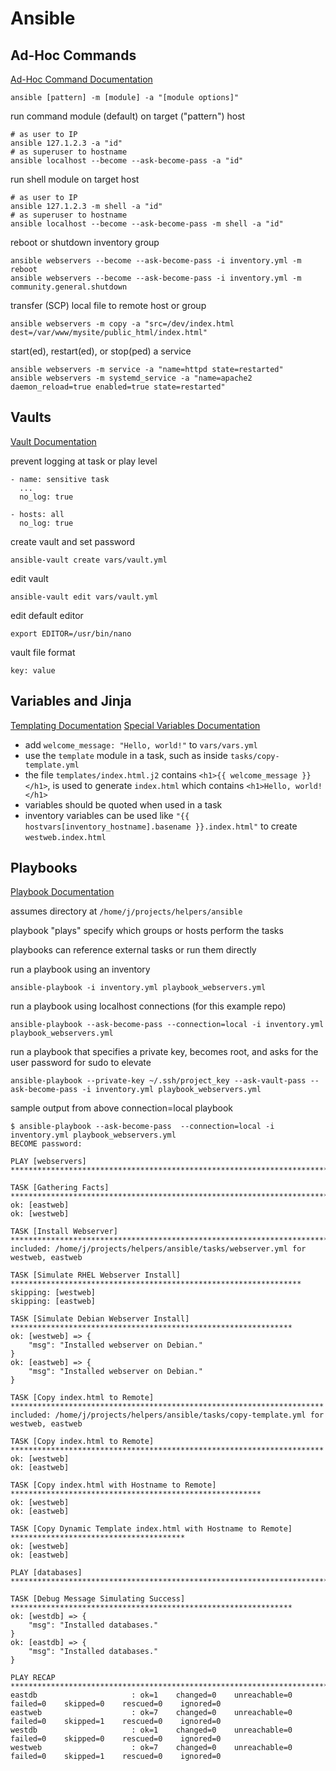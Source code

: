 # Ansible

## Ad-Hoc Commands
[Ad-Hoc Command Documentation](https://docs.ansible.com/ansible/latest/command_guide/intro_adhoc.html)

`ansible [pattern] -m [module] -a "[module options]"`

run command module (default) on target ("pattern") host
```
# as user to IP
ansible 127.1.2.3 -a "id"
# as superuser to hostname
ansible localhost --become --ask-become-pass -a "id"
```

run shell module on target host
```
# as user to IP
ansible 127.1.2.3 -m shell -a "id"
# as superuser to hostname
ansible localhost --become --ask-become-pass -m shell -a "id"
```

reboot or shutdown inventory group
```
ansible webservers --become --ask-become-pass -i inventory.yml -m reboot
ansible webservers --become --ask-become-pass -i inventory.yml -m community.general.shutdown
```

transfer (SCP) local file to remote host or group
```
ansible webservers -m copy -a "src=/dev/index.html dest=/var/www/mysite/public_html/index.html"
```

start(ed), restart(ed), or stop(ped) a service
```
ansible webservers -m service -a "name=httpd state=restarted"
ansible webservers -m systemd_service -a "name=apache2 daemon_reload=true enabled=true state=restarted"
```

## Vaults
[Vault Documentation](https://docs.ansible.com/ansible/latest/vault_guide/index.html)

prevent logging at task or play level
```
- name: sensitive task
  ...
  no_log: true
```
```
- hosts: all
  no_log: true
```

create vault and set password
```
ansible-vault create vars/vault.yml
```

edit vault
```
ansible-vault edit vars/vault.yml
```

edit default editor
```
export EDITOR=/usr/bin/nano
```

vault file format
```
key: value
```

## Variables and Jinja
[Templating Documentation](https://docs.ansible.com/ansible/latest/playbook_guide/playbooks_templating.html)
[Special Variables Documentation](https://docs.ansible.com/ansible/latest/reference_appendices/special_variables.html)
- add `welcome_message: "Hello, world!"` to `vars/vars.yml`
- use the `template` module in a task, such as inside `tasks/copy-template.yml`
- the file `templates/index.html.j2` contains `<h1>{{ welcome_message }}</h1>`, is used to generate `index.html` which contains `<h1>Hello, world!</h1>`
- variables should be quoted when used in a task
- inventory variables can be used like `"{{ hostvars[inventory_hostname].basename }}.index.html"` to create `westweb.index.html`

## Playbooks
[Playbook Documentation](https://docs.ansible.com/ansible/latest/playbook_guide/playbooks_intro.html)

assumes directory at `/home/j/projects/helpers/ansible`

playbook "plays" specify which groups or hosts perform the tasks

playbooks can reference external tasks or run them directly

run a playbook using an inventory
```
ansible-playbook -i inventory.yml playbook_webservers.yml
```

run a playbook using localhost connections (for this example repo)
```
ansible-playbook --ask-become-pass --connection=local -i inventory.yml playbook_webservers.yml
```

run a playbook that specifies a private key, becomes root, and asks for the user password for sudo to elevate
```
ansible-playbook --private-key ~/.ssh/project_key --ask-vault-pass --ask-become-pass -i inventory.yml playbook_webservers.yml
```

sample output from above connection=local playbook
```
$ ansible-playbook --ask-become-pass  --connection=local -i inventory.yml playbook_webservers.yml 
BECOME password: 

PLAY [webservers] **************************************************************************************

TASK [Gathering Facts] *********************************************************************************
ok: [eastweb]
ok: [westweb]

TASK [Install Webserver] *******************************************************************************
included: /home/j/projects/helpers/ansible/tasks/webserver.yml for westweb, eastweb

TASK [Simulate RHEL Webserver Install] *****************************************************************
skipping: [westweb]
skipping: [eastweb]

TASK [Simulate Debian Webserver Install] ***************************************************************
ok: [westweb] => {
    "msg": "Installed webserver on Debian."
}
ok: [eastweb] => {
    "msg": "Installed webserver on Debian."
}

TASK [Copy index.html to Remote] **********************************************************************
included: /home/j/projects/helpers/ansible/tasks/copy-template.yml for westweb, eastweb

TASK [Copy index.html to Remote] **********************************************************************
ok: [westweb]
ok: [eastweb]

TASK [Copy index.html with Hostname to Remote] ********************************************************
ok: [westweb]
ok: [eastweb]

TASK [Copy Dynamic Template index.html with Hostname to Remote] ***************************************
ok: [westweb]
ok: [eastweb]

PLAY [databases] **************************************************************************************

TASK [Debug Message Simulating Success] ***************************************************************
ok: [westdb] => {
    "msg": "Installed databases."
}
ok: [eastdb] => {
    "msg": "Installed databases."
}

PLAY RECAP ********************************************************************************************
eastdb                     : ok=1    changed=0    unreachable=0    failed=0    skipped=0    rescued=0    ignored=0   
eastweb                    : ok=7    changed=0    unreachable=0    failed=0    skipped=1    rescued=0    ignored=0   
westdb                     : ok=1    changed=0    unreachable=0    failed=0    skipped=0    rescued=0    ignored=0   
westweb                    : ok=7    changed=0    unreachable=0    failed=0    skipped=1    rescued=0    ignored=0
```
